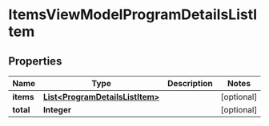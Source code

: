 # ItemsViewModelProgramDetailsListItem

## Properties
Name | Type | Description | Notes
------------ | ------------- | ------------- | -------------
**items** | [**List&lt;ProgramDetailsListItem&gt;**](ProgramDetailsListItem.md) |  |  [optional]
**total** | **Integer** |  |  [optional]
